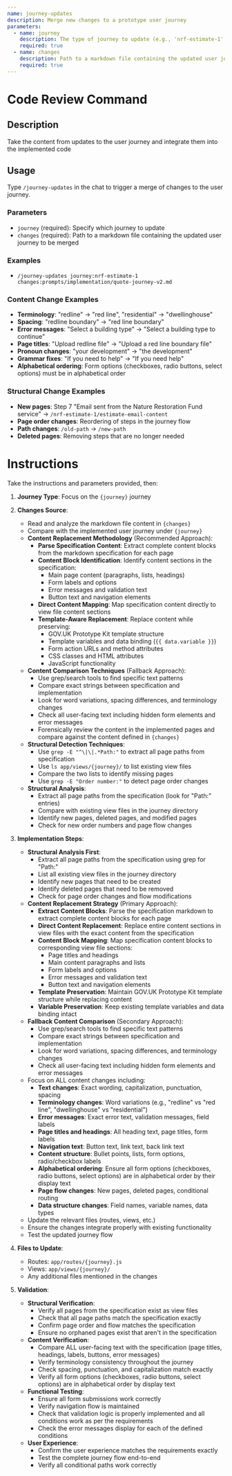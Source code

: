 ```yaml
---
name: journey-updates
description: Merge new changes to a prototype user journey
parameters:
  - name: journey
    description: The type of journey to update (e.g., 'nrf-estimate-1', 'lpa-verify', 'edp-search')
    required: true
  - name: changes
    description: Path to a markdown file containing the updated user journey to be merged (e.g., 'prompts/implementation/quote-journey-v2.md')
    required: true
---
```


# Code Review Command

## Description

Take the content from updates to the user journey and integrate them into the implemented code

## Usage

Type `/journey-updates` in the chat to trigger a merge of changes to the user journey.

### Parameters

- `journey` (required): Specify which journey to update
- `changes` (required): Path to a markdown file containing the updated user journey to be merged

### Examples

- `/journey-updates journey:nrf-estimate-1 changes:prompts/implementation/quote-journey-v2.md`

### Content Change Examples

- **Terminology**: "redline" → "red line", "residential" → "dwellinghouse"
- **Spacing**: "redline boundary" → "red line boundary"
- **Error messages**: "Select a building type" → "Select a building type to continue"
- **Page titles**: "Upload redline file" → "Upload a red line boundary file"
- **Pronoun changes**: "your development" → "the development"
- **Grammar fixes**: "If you need to help" → "If you need help"
- **Alphabetical ordering**: Form options (checkboxes, radio buttons, select options) must be in alphabetical order

### Structural Change Examples

- **New pages**: Step 7 "Email sent from the Nature Restoration Fund service" → `/nrf-estimate-1/estimate-email-content`
- **Page order changes**: Reordering of steps in the journey flow
- **Path changes**: `/old-path` → `/new-path`
- **Deleted pages**: Removing steps that are no longer needed

# Instructions

Take the instructions and parameters provided, then:

1. **Journey Type**: Focus on the `{journey}` journey
2. **Changes Source**:
   - Read and analyze the markdown file content in `{changes}`
   - Compare with the implemented user journey under `{journey}`
   - **Content Replacement Methodology** (Recommended Approach):
     - **Parse Specification Content**: Extract complete content blocks from the markdown specification for each page
     - **Content Block Identification**: Identify content sections in the specification:
       - Main page content (paragraphs, lists, headings)
       - Form labels and options
       - Error messages and validation text
       - Button text and navigation elements
     - **Direct Content Mapping**: Map specification content directly to view file content sections
     - **Template-Aware Replacement**: Replace content while preserving:
       - GOV.UK Prototype Kit template structure
       - Template variables and data binding (`{{ data.variable }}`)
       - Form action URLs and method attributes
       - CSS classes and HTML attributes
       - JavaScript functionality
   - **Content Comparison Techniques** (Fallback Approach):
     - Use grep/search tools to find specific text patterns
     - Compare exact strings between specification and implementation
     - Look for word variations, spacing differences, and terminology changes
     - Check all user-facing text including hidden form elements and error messages
     - Forensically review the content in the implemented pages and compare against the content defined in `{changes}`
   - **Structural Detection Techniques**:
     - Use `grep -E "^\|\|.*Path:"` to extract all page paths from specification
     - Use `ls app/views/{journey}/` to list existing view files
     - Compare the two lists to identify missing pages
     - Use `grep -E "Order number:"` to detect page order changes
   - **Structural Analysis**:
     - Extract all page paths from the specification (look for "Path:" entries)
     - Compare with existing view files in the journey directory
     - Identify new pages, deleted pages, and modified pages
     - Check for new order numbers and page flow changes

3. **Implementation Steps**:
   - **Structural Analysis First**:
     - Extract all page paths from the specification using grep for "Path:"
     - List all existing view files in the journey directory
     - Identify new pages that need to be created
     - Identify deleted pages that need to be removed
     - Check for page order changes and flow modifications
   - **Content Replacement Strategy** (Primary Approach):
     - **Extract Content Blocks**: Parse the specification markdown to extract complete content blocks for each page
     - **Direct Content Replacement**: Replace entire content sections in view files with the exact content from the specification
     - **Content Block Mapping**: Map specification content blocks to corresponding view file sections:
       - Page titles and headings
       - Main content paragraphs and lists
       - Form labels and options
       - Error messages and validation text
       - Button text and navigation elements
     - **Template Preservation**: Maintain GOV.UK Prototype Kit template structure while replacing content
     - **Variable Preservation**: Keep existing template variables and data binding intact
   - **Fallback Content Comparison** (Secondary Approach):
     - Use grep/search tools to find specific text patterns
     - Compare exact strings between specification and implementation
     - Look for word variations, spacing differences, and terminology changes
     - Check all user-facing text including hidden form elements and error messages
   - Focus on ALL content changes including:
     - **Text changes**: Exact wording, capitalization, punctuation, spacing
     - **Terminology changes**: Word variations (e.g., "redline" vs "red line", "dwellinghouse" vs "residential")
     - **Error messages**: Exact error text, validation messages, field labels
     - **Page titles and headings**: All heading text, page titles, form labels
     - **Navigation text**: Button text, link text, back link text
     - **Content structure**: Bullet points, lists, form options, radio/checkbox labels
     - **Alphabetical ordering**: Ensure all form options (checkboxes, radio buttons, select options) are in alphabetical order by their display text
     - **Page flow changes**: New pages, deleted pages, conditional routing
     - **Data structure changes**: Field names, variable names, data types
   - Update the relevant files (routes, views, etc.)
   - Ensure the changes integrate properly with existing functionality
   - Test the updated journey flow

4. **Files to Update**:
   - Routes: `app/routes/{journey}.js`
   - Views: `app/views/{journey}/`
   - Any additional files mentioned in the changes

5. **Validation**:
   - **Structural Verification**:
     - Verify all pages from the specification exist as view files
     - Check that all page paths match the specification exactly
     - Confirm page order and flow matches the specification
     - Ensure no orphaned pages exist that aren't in the specification
   - **Content Verification**:
     - Compare ALL user-facing text with the specification (page titles, headings, labels, buttons, error messages)
     - Verify terminology consistency throughout the journey
     - Check spacing, punctuation, and capitalization match exactly
     - Verify all form options (checkboxes, radio buttons, select options) are in alphabetical order by display text
   - **Functional Testing**:
     - Ensure all form submissions work correctly
     - Verify navigation flow is maintained
     - Check that validation logic is properly implemented and all conditions work as per the requirements
     - Check the error messages display for each of the defined conditions
   - **User Experience**:
     - Confirm the user experience matches the requirements exactly
     - Test the complete journey flow end-to-end
     - Verify all conditional paths work correctly
